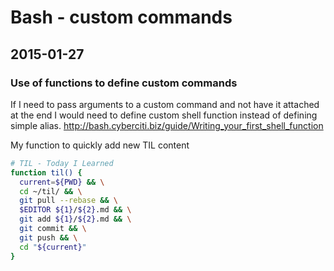# Bash - custom commands

## 2015-01-27

### Use of functions to define custom commands
If I need to pass arguments to a custom command and not have it attached at the end
I would need to define custom shell function instead of defining simple alias.
http://bash.cyberciti.biz/guide/Writing_your_first_shell_function

My function to quickly add new TIL content

```bash
# TIL - Today I Learned
function til() {
  current=${PWD} && \
  cd ~/til/ && \
  git pull --rebase && \
  $EDITOR ${1}/${2}.md && \
  git add ${1}/${2}.md && \
  git commit && \
  git push && \
  cd "${current}"
}
```
